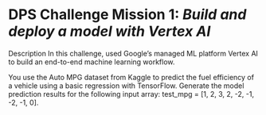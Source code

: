# DPS Challenge Mission 1: ***Build and deploy a model with Vertex AI***


Description
In this challenge, used Google’s managed ML platform Vertex AI to build an end-to-end machine learning workflow.

 You use the Auto MPG dataset from Kaggle to predict the fuel efficiency of a vehicle using a basic regression with TensorFlow. 
 Generate the model prediction results for the following input array: test_mpg = [1, 2, 3, 2, -2, -1, -2, -1, 0].
